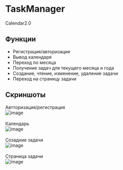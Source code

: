 # TaskManager
Calendar2.0<br/>

## Функции
+ Регистрация/авторизация<br/>
+ Вывод календаря<br/>
+ Переход по месяца<br/>
+ Получение задач для текущего месяца и года<br/>
+ Создание, чтение, изменение, удаление задачи<br/>
+ Переход на страницу задачи<br/>

## Скриншоты

Автторизация/регистрация<br/>
![image](https://user-images.githubusercontent.com/61901497/186442598-a5394863-1921-4af4-bbb4-221be7e2222a.png)<br/>
<br/>
Календарь<br/>
![image](https://user-images.githubusercontent.com/61901497/187079019-fed40286-7733-49b6-8960-67d22a8b1ef3.png)<br/>
<br/>
Созадние задачи<br/>
![image](https://user-images.githubusercontent.com/61901497/187078932-e776462c-e293-4454-a687-776d3d633117.png)<br/>
<br/>
Страница задачи<br/>
![image](https://user-images.githubusercontent.com/61901497/187078963-113ad338-3174-4a66-acd1-7dcd1d4ae1ad.png)<br/>
